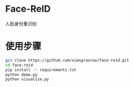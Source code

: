 # Face-ReID

人脸身份重识别

# 使用步骤

``` bash
git clone https://github.com/xiongraorao/face-reid.git
cd face-reid
pip install -r requirements.txt
python demo.py
python visualize.py
```
